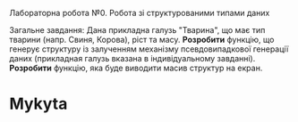 Лабораторна робота №0. Робота зі структурованими типами даних

Загальне завдання: Дана прикладна галузь "Тварина", що має тип тварини (напр. Свиня, Корова), ріст та масу. 
**Розробити** функцію, що генерує структуру із залученням механізму псевдовипадкової генерації даних (прикладная галузь вказана в індивідуальному завданні). 
**Розробити** функцію, яка буде виводити масив структур на екран.
# Mykyta
